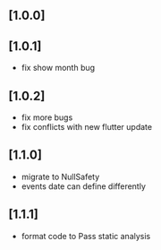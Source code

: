 ## [1.0.0]

## [1.0.1]

* fix show month bug

## [1.0.2]

* fix more bugs
* fix conflicts with new flutter update

## [1.1.0]

* migrate to NullSafety
* events date can define differently

## [1.1.1]

* format code to Pass static analysis